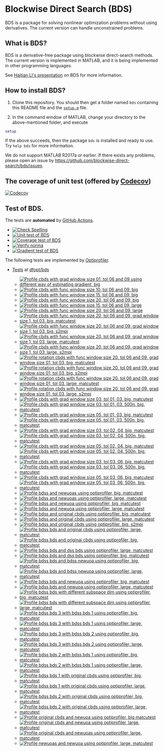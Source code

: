 # Blockwise Direct Search (BDS)

BDS is a package for solving nonlinear optimization problems without using derivatives. The current version can handle unconstrained problems. 

## What is BDS?

BDS is a derivative-free package using blockwise direct-search methods. The current version is implemented in MATLAB, and it is being implemented in other programming languages.

See [Haitian LI's presentation](https://lht97.github.io/documents/DFOS2024.pdf) on BDS for more information.

## How to install BDS?

1. Clone this repository. You should then get a folder named `bds` containing this README file and the
[`setup.m`](https://github.com/blockwise-direct-search/bds/blob/main/setup.m) file.

2. In the command window of MATLAB, change your directory to the above-mentioned folder, and execute

```matlab
setup
```

If the above succeeds, then the package `bds` is installed and ready to use. Try `help bds` for more information.

We do not support MATLAB R2017a or earlier. If there exists any problems, please open an issue by
https://github.com/blockwise-direct-search/bds/issues.

## The coverage of unit test (offered by [Codecov](https://about.codecov.io/))

[![Codecov](https://img.shields.io/codecov/c/github/blockwise-direct-search/bds?style=for-the-badge&logo=codecov)](https://app.codecov.io/github/blockwise-direct-search/bds)

## Test of BDS.
The tests are **automated** by [GitHub Actions](https://docs.github.com/en/actions).
- [![Check Spelling](https://github.com/blockwise-direct-search/bds/actions/workflows/spelling.yml/badge.svg)](https://github.com/blockwise-direct-search/bds/actions/workflows/spelling.yml)
- [![Unit test of BDS](https://github.com/blockwise-direct-search/bds/actions/workflows/unit_test.yml/badge.svg)](https://github.com/blockwise-direct-search/bds/actions/workflows/unit_test.yml)
- [![Coverage test of BDS](https://github.com/blockwise-direct-search/bds/actions/workflows/unit_test_coverage.yml/badge.svg)](https://github.com/blockwise-direct-search/bds/actions/workflows/unit_test_coverage.yml)
- [![Verify norma](https://github.com/zeroth-order-optimization/bds/actions/workflows/verify_norma.yml/badge.svg)](https://github.com/zeroth-order-optimization/bds/actions/workflows/verify_norma.yml)
- [![Gradient test of BDS](https://github.com/zeroth-order-optimization/bds/actions/workflows/gradient_test.yml/badge.svg)](https://github.com/zeroth-order-optimization/bds/actions/workflows/gradient_test.yml)

The following tests are implemented by [Optiprofiler](https://github.com/optiprofiler/optiprofiler).

- [Tests](https://github.com/dfopt/bds/actions) at [dfopt/bds](https://github.com/dfopt/bds)

    - [![Profile cbds with grad window size 01, tol 06 and 09 using different way of estimating gradient, big](https://github.com/dfopt/bds/actions/workflows/profile_bds_gws_1_gtol_3x_6x_bds_development_gws_1_gtol_3x_6x_big_matcutest.yml/badge.svg)](https://github.com/dfopt/bds/actions/workflows/profile_bds_gws_1_gtol_3x_6x_bds_development_gws_1_gtol_3x_6x_big_matcutest.yml)
    - [![Profile cbds with func window size 10, tol 06 and 09, big](https://github.com/dfopt/bds/actions/workflows/profile_cbds_func_10_tol_06_09_big.yml/badge.svg)](https://github.com/dfopt/bds/actions/workflows/profile_cbds_func_10_tol_06_09_big.yml)
    - [![Profile cbds with func window size 15, tol 06 and 09, big](https://github.com/dfopt/bds/actions/workflows/profile_cbds_func_15_tol_06_09_big.yml/badge.svg)](https://github.com/dfopt/bds/actions/workflows/profile_cbds_func_15_tol_06_09_big.yml)
    - [![Profile cbds with func window size 20, tol 06 and 09, big](https://github.com/dfopt/bds/actions/workflows/profile_cbds_func_20_tol_06_09_big.yml/badge.svg)](https://github.com/dfopt/bds/actions/workflows/profile_cbds_func_20_tol_06_09_big.yml)
    - [![Profile cbds with func window size 15, tol 06 and 09, large](https://github.com/dfopt/bds/actions/workflows/profile_cbds_func_15_tol_06_09_large.yml/badge.svg)](https://github.com/dfopt/bds/actions/workflows/profile_cbds_func_15_tol_06_09_large.yml)
    - [![Profile cbds with func window size 20, tol 06 and 09, large](https://github.com/dfopt/bds/actions/workflows/profile_cbds_func_20_tol_06_09_large.yml/badge.svg)](https://github.com/dfopt/bds/actions/workflows/profile_cbds_func_20_tol_06_09_large.yml)
    - [![Profile cbds with func window size 20, tol 06 and 09, grad window size 1, tol 03, big, matcutest](https://github.com/dfopt/bds/actions/workflows/profile_cbds_func_20_tol_06_09_grad_01_tol_03_big_matcutest.yml/badge.svg)](https://github.com/dfopt/bds/actions/workflows/profile_cbds_func_20_tol_06_09_grad_01_tol_03_big_matcutest.yml)
    - [![Profile cbds with func window size 20, tol 06 and 09, grad window size 1, tol 03, big, s2mpj](https://github.com/dfopt/bds/actions/workflows/profile_cbds_func_20_tol_06_09_grad_01_tol_03_big_s2mpj.yml/badge.svg)](https://github.com/dfopt/bds/actions/workflows/profile_cbds_func_20_tol_06_09_grad_01_tol_03_big_s2mpj.yml)
    - [![Profile cbds with func window size 20, tol 06 and 09, grad window size 1, tol 03, large, matcutest](https://github.com/dfopt/bds/actions/workflows/profile_cbds_func_20_tol_06_09_grad_01_tol_03_large_matcutest.yml/badge.svg)](https://github.com/dfopt/bds/actions/workflows/profile_cbds_func_20_tol_06_09_grad_01_tol_03_large_matcutest.yml)
    - [![Profile cbds with func window size 20, tol 06 and 09, grad window size 1, tol 03, large, s2mpj](https://github.com/dfopt/bds/actions/workflows/profile_cbds_func_20_tol_06_09_grad_01_tol_03_large_s2mpj.yml/badge.svg)](https://github.com/dfopt/bds/actions/workflows/profile_cbds_func_20_tol_06_09_grad_01_tol_03_large_s2mpj.yml)
    - [![Profile rotation cbds with func window size 20, tol 06 and 09, grad window size 01, tol 03, big, matcutest](https://github.com/dfopt/bds/actions/workflows/profile_cbds_rotation_func_20_tol_06_09_grad_01_tol_03_big_matcutest.yml/badge.svg)](https://github.com/dfopt/bds/actions/workflows/profile_cbds_rotation_func_20_tol_06_09_grad_01_tol_03_big_matcutest.yml)
    - [![Profile rotation cbds with func window size 20, tol 06 and 09, grad window size 01, tol 03, big, s2mpj](https://github.com/dfopt/bds/actions/workflows/profile_cbds_rotation_func_20_tol_06_09_grad_01_tol_03_big_s2mpj.yml/badge.svg)](https://github.com/dfopt/bds/actions/workflows/profile_cbds_rotation_func_20_tol_06_09_grad_01_tol_03_big_s2mpj.yml)
    - [![Profile rotation cbds with func window size 20, tol 06 and 09, grad window size 01, tol 03, large, matcutest](https://github.com/dfopt/bds/actions/workflows/profile_cbds_rotation_func_20_tol_06_09_grad_01_tol_03_large_matcutest.yml/badge.svg)](https://github.com/dfopt/bds/actions/workflows/profile_cbds_rotation_func_20_tol_06_09_grad_01_tol_03_large_matcutest.yml)
    - [![Profile rotation cbds with func window size 20, tol 06 and 09, grad window size 01, tol 03, large, s2mpj](https://github.com/dfopt/bds/actions/workflows/profile_cbds_rotation_func_20_tol_06_09_grad_01_tol_03_large_s2mpj.yml/badge.svg)](https://github.com/dfopt/bds/actions/workflows/profile_cbds_rotation_func_20_tol_06_09_grad_01_tol_03_large_s2mpj.yml)
    - [![Profile cbds with grad window size 03, tol 01, 03, big, matcutest](https://github.com/dfopt/bds/actions/workflows/profile_cbds_grad_03_tol_01_03_big_matcutest.yml/badge.svg)](https://github.com/dfopt/bds/actions/workflows/profile_cbds_grad_03_tol_01_03_big_matcutest.yml)
    - [![Profile cbds with grad window size 03, tol 01, 03, 500n, big, matcutest](https://github.com/dfopt/bds/actions/workflows/profile_cbds_grad_03_tol_01_03_500n_big_matcutest.yml/badge.svg)](https://github.com/dfopt/bds/actions/workflows/profile_cbds_grad_03_tol_01_03_500n_big_matcutest.yml)
    - [![Profile cbds with grad window size 05, tol 01, 03, big, matcutest](https://github.com/dfopt/bds/actions/workflows/profile_cbds_grad_05_tol_01_03_big_matcutest.yml/badge.svg)](https://github.com/dfopt/bds/actions/workflows/profile_cbds_grad_05_tol_01_03_big_matcutest.yml)
    - [![Profile cbds with grad window size 05, tol 01, 03, 500n, big, matcutest](https://github.com/dfopt/bds/actions/workflows/profile_cbds_grad_05_tol_01_03_500n_big_matcutest.yml/badge.svg)](https://github.com/dfopt/bds/actions/workflows/profile_cbds_grad_05_tol_01_03_500n_big_matcutest.yml)
    - [![Profile cbds with grad window size 03, tol 02, 04, big, matcutest](https://github.com/dfopt/bds/actions/workflows/profile_cbds_grad_03_tol_02_04_big_matcutest.yml/badge.svg)](https://github.com/dfopt/bds/actions/workflows/profile_cbds_grad_03_tol_02_04_big_matcutest.yml)
    - [![Profile cbds with grad window size 03, tol 02, 04, 500n, big, matcutest](https://github.com/dfopt/bds/actions/workflows/profile_cbds_grad_03_tol_02_04_500n_big_matcutest.yml/badge.svg)](https://github.com/dfopt/bds/actions/workflows/profile_cbds_grad_03_tol_02_04_500n_big_matcutest.yml)
    - [![Profile cbds with grad window size 05, tol 02, 04, big, matcutest](https://github.com/dfopt/bds/actions/workflows/profile_cbds_grad_05_tol_02_04_big_matcutest.yml/badge.svg)](https://github.com/dfopt/bds/actions/workflows/profile_cbds_grad_05_tol_02_04_big_matcutest.yml)
    - [![Profile cbds with grad window size 05, tol 02, 04, 500n, big, matcutest](https://github.com/dfopt/bds/actions/workflows/profile_cbds_grad_05_tol_02_04_500n_big_matcutest.yml/badge.svg)](https://github.com/dfopt/bds/actions/workflows/profile_cbds_grad_05_tol_02_04_500n_big_matcutest.yml)
    - [![Profile cbds with grad window size 03, tol 03, 06, big, matcutest](https://github.com/dfopt/bds/actions/workflows/profile_cbds_grad_03_tol_03_06_big_matcutest.yml/badge.svg)](https://github.com/dfopt/bds/actions/workflows/profile_cbds_grad_03_tol_03_06_big_matcutest.yml)
    - [![Profile cbds with grad window size 03, tol 03, 06, 500n, big, matcutest](https://github.com/dfopt/bds/actions/workflows/profile_cbds_grad_03_tol_03_06_500n_big_matcutest.yml/badge.svg)](https://github.com/dfopt/bds/actions/workflows/profile_cbds_grad_03_tol_03_06_500n_big_matcutest.yml)
    - [![Profile cbds with grad window size 05, tol 03, 06, big, matcutest](https://github.com/dfopt/bds/actions/workflows/profile_cbds_grad_05_tol_03_06_big_matcutest.yml/badge.svg)](https://github.com/dfopt/bds/actions/workflows/profile_cbds_grad_05_tol_03_06_big_matcutest.yml)
    - [![Profile cbds with grad window size 05, tol 03, 06, 500n, big, matcutest](https://github.com/dfopt/bds/actions/workflows/profile_cbds_grad_05_tol_03_06_500n_big_matcutest.yml/badge.svg)](https://github.com/dfopt/bds/actions/workflows/profile_cbds_grad_05_tol_03_06_500n_big_matcutest.yml)
    - [![Profile bdss and newuoas using optiprofiler, big, matcutest](https://github.com/bladesopt/bds/actions/workflows/profile_bdss_newuoas_big_matcutest.yml/badge.svg)](https://github.com/bladesopt/bds/actions/workflows/profile_bdss_newuoas_big_matcutest.yml)
    - [![Profile bdss and newuoas using optiprofiler, large, matcutest](https://github.com/bladesopt/bds/actions/workflows/profile_bdss_newuoas_large_matcutest.yml/badge.svg)](https://github.com/bladesopt/bds/actions/workflows/profile_bdss_newuoas_large_matcutest.yml)
    - [![Profile bdss and newuoa using optiprofiler, big, matcutest](https://github.com/bladesopt/bds/actions/workflows/profile_bdss_newuoa_big_matcutest.yml/badge.svg)](https://github.com/bladesopt/bds/actions/workflows/profile_bdss_newuoa_big_matcutest.yml)
    - [![Profile bdss and newuoa using optiprofiler, large, matcutest](https://github.com/bladesopt/bds/actions/workflows/profile_bdss_newuoa_large_matcutest.yml/badge.svg)](https://github.com/bladesopt/bds/actions/workflows/profile_bdss_newuoa_large_matcutest.yml)
    - [![Profile bdss and original cbds using optiprofiler, big, matcutest](https://github.com/bladesopt/bds/actions/workflows/profile_bdss_orig_cbds_big_matcutest.yml/badge.svg)](https://github.com/bladesopt/bds/actions/workflows/profile_bdss_orig_cbds_big_matcutest.yml)
    - [![Profile bdss and original cbds using optiprofiler, large, matcutest](https://github.com/bladesopt/bds/actions/workflows/profile_bdss_orig_cbds_large_matcutest.yml/badge.svg)](https://github.com/bladesopt/bds/actions/workflows/profile_bdss_orig_cbds_large_matcutest.yml)
    - [![Profile bdss and original cbds using optiprofiler, big, s2mpj](https://github.com/bladesopt/bds/actions/workflows/profile_bdss_orig_cbds_big_s2mpj.yml/badge.svg)](https://github.com/bladesopt/bds/actions/workflows/profile_bdss_orig_cbds_big_s2mpj.yml)
    - [![Profile bdss bds and original cbds using optiprofiler, large, matcutest](https://github.com/bladesopt/bds/actions/workflows/profile_bdss_bds_orig_cbds_large_matcutest.yml/badge.svg)](https://github.com/bladesopt/bds/actions/workflows/profile_bdss_bds_orig_cbds_large_matcutest.yml)
    - [![Profile bdss bds and original cbds using optiprofiler, big, matcutest](https://github.com/bladesopt/bds/actions/workflows/profile_bdss_bds_orig_cbds_big_matcutest.yml/badge.svg)](https://github.com/bladesopt/bds/actions/workflows/profile_bdss_bds_orig_cbds_big_matcutest.yml)
    - [![Profile bdss bds and dss bds using optiprofiler, large, matcutest](https://github.com/bladesopt/bds/actions/workflows/profile_bdss_bds_dss_bds_large_matcutest.yml/badge.svg)](https://github.com/bladesopt/bds/actions/workflows/profile_bdss_bds_dss_bds_large_matcutest.yml)
    - [![Profile bdss bds and dss bds using optiprofiler, big, matcutest](https://github.com/bladesopt/bds/actions/workflows/profile_bdss_bds_dss_bds_big_matcutest.yml/badge.svg)](https://github.com/bladesopt/bds/actions/workflows/profile_bdss_bds_dss_bds_big_matcutest.yml)
    - [![Profile bdss bds and bdss newuoa using optiprofiler, big, matcutest](https://github.com/bladesopt/bds/actions/workflows/profile_bdss_bds_bdss_newuoa_big_matcutest.yml/badge.svg)](https://github.com/bladesopt/bds/actions/workflows/profile_bdss_bds_bdss_newuoa_big_matcutest.yml)
    - [![Profile bdss bds and bdss newuoa using optiprofiler, large, matcutest](https://github.com/bladesopt/bds/actions/workflows/profile_bdss_bds_bdss_newuoa_large_matcutest.yml/badge.svg)](https://github.com/bladesopt/bds/actions/workflows/profile_bdss_bds_bdss_newuoa_large_matcutest.yml)
    - [![Profile bdss bds and newuoa using optiprofiler, big, matcutest](https://github.com/bladesopt/bds/actions/workflows/profile_bdss_bds_newuoa_big_matcutest.yml/badge.svg)](https://github.com/bladesopt/bds/actions/workflows/profile_bdss_bds_newuoa_big_matcutest.yml)
    - [![Profile bdss bds and newuoa using optiprofiler, large, matcutest](https://github.com/bladesopt/bds/actions/workflows/profile_bdss_bds_newuoa_large_matcutest.yml/badge.svg)](https://github.com/bladesopt/bds/actions/workflows/profile_bdss_bds_newuoa_large_matcutest.yml)
    - [![Profile bdss bds with different subspace dim using optiprofiler, big, matcutest](https://github.com/bladesopt/bds/actions/workflows/profile_bdss_subspace_dim_big_matcutest.yml/badge.svg)](https://github.com/bladesopt/bds/actions/workflows/profile_bdss_subspace_dim_big_matcutest.yml)
    - [![Profile bdss bds with different subspace dim using optiprofiler, large, matcutest](https://github.com/bladesopt/bds/actions/workflows/profile_bdss_subspace_dim_large_matcutest.yml/badge.svg)](https://github.com/bladesopt/bds/actions/workflows/profile_bdss_subspace_dim_large_matcutest.yml)
    - [![Profile bdss bds 3 with bdss bds 1 using optiprofiler, big, matcutest](https://github.com/bladesopt/bds/actions/workflows/profile_bdss_bds_3_bdss_bds_1_big_matcutest.yml/badge.svg)](https://github.com/bladesopt/bds/actions/workflows/profile_bdss_bds_3_bdss_bds_1_big_matcutest.yml)
    - [![Profile bdss bds 3 with bdss bds 1 using optiprofiler, large, matcutest](https://github.com/bladesopt/bds/actions/workflows/profile_bdss_bds_3_bdss_bds_1_large_matcutest.yml/badge.svg)](https://github.com/bladesopt/bds/actions/workflows/profile_bdss_bds_3_bdss_bds_1_large_matcutest.yml)
    - [![Profile bdss bds 3 with bdss bds 2 using optiprofiler, big, matcutest](https://github.com/bladesopt/bds/actions/workflows/profile_bdss_bds_3_bdss_bds_2_big_matcutest.yml/badge.svg)](https://github.com/bladesopt/bds/actions/workflows/profile_bdss_bds_3_bdss_bds_2_big_matcutest.yml)
    - [![Profile bdss bds 3 with bdss bds 2 using optiprofiler, large, matcutest](https://github.com/bladesopt/bds/actions/workflows/profile_bdss_bds_3_bdss_bds_2_large_matcutest.yml/badge.svg)](https://github.com/bladesopt/bds/actions/workflows/profile_bdss_bds_3_bdss_bds_2_large_matcutest.yml)
    - [![Profile bdss bds 2 with bdss bds 1 using optiprofiler, big, matcutest](https://github.com/bladesopt/bds/actions/workflows/profile_bdss_bds_2_bdss_bds_1_big_matcutest.yml/badge.svg)](https://github.com/bladesopt/bds/actions/workflows/profile_bdss_bds_2_bdss_bds_1_big_matcutest.yml)
    - [![Profile bdss bds 2 with bdss bds 1 using optiprofiler, large, matcutest](https://github.com/bladesopt/bds/actions/workflows/profile_bdss_bds_2_bdss_bds_1_large_matcutest.yml/badge.svg)](https://github.com/bladesopt/bds/actions/workflows/profile_bdss_bds_2_bdss_bds_1_large_matcutest.yml)
    - [![Profile bdss bds 1 with original cbds using optiprofiler, big, matcutest](https://github.com/bladesopt/bds/actions/workflows/profile_bdss_bds_1_orig_cbds_big_matcutest.yml/badge.svg)](https://github.com/bladesopt/bds/actions/workflows/profile_bdss_bds_1_orig_cbds_big_matcutest.yml)
    - [![Profile bdss bds 1 with original cbds using optiprofiler, large, matcutest](https://github.com/bladesopt/bds/actions/workflows/profile_bdss_bds_1_orig_cbds_large_matcutest.yml/badge.svg)](https://github.com/bladesopt/bds/actions/workflows/profile_bdss_bds_1_orig_cbds_large_matcutest.yml)
    - [![Profile bdss bds 2 with original cbds using optiprofiler, big, matcutest](https://github.com/bladesopt/bds/actions/workflows/profile_bdss_bds_2_orig_cbds_big_matcutest.yml/badge.svg)](https://github.com/bladesopt/bds/actions/workflows/profile_bdss_bds_2_orig_cbds_big_matcutest.yml)
    - [![Profile bdss bds 2 with original cbds using optiprofiler, large, matcutest](https://github.com/bladesopt/bds/actions/workflows/profile_bdss_bds_2_orig_cbds_large_matcutest.yml/badge.svg)](https://github.com/bladesopt/bds/actions/workflows/profile_bdss_bds_2_orig_cbds_large_matcutest.yml)
    - [![Profile original cbds and newuoa using optiprofiler, big matcutest](https://github.com/bladesopt/bds/actions/workflows/profile_orig_cbds_newuoa_big_matcutest.yml/badge.svg)](https://github.com/bladesopt/bds/actions/workflows/profile_orig_cbds_newuoa_big_matcutest.yml)
    - [![Profile original cbds and newuoa using optiprofiler, large, matcutest](https://github.com/bladesopt/bds/actions/workflows/profile_orig_cbds_newuoa_large_matcutest.yml/badge.svg)](https://github.com/bladesopt/bds/actions/workflows/profile_orig_cbds_newuoa_large_matcutest.yml)
    - [![Profile original cbds and newuoas using optiprofiler, large, matcutest](https://github.com/bladesopt/bds/actions/workflows/profile_orig_cbds_newuoas_large_matcutest.yml/badge.svg)](https://github.com/bladesopt/bds/actions/workflows/profile_orig_cbds_newuoas_large_matcutest.yml)
    - [![Profile newuoas and newuoa using optiprofiler, large, matcutest](https://github.com/bladesopt/bds/actions/workflows/profile_newuoas_newuoa_large_matcutest.yml/badge.svg)](https://github.com/bladesopt/bds/actions/workflows/profile_newuoas_newuoa_large_matcutest.yml)